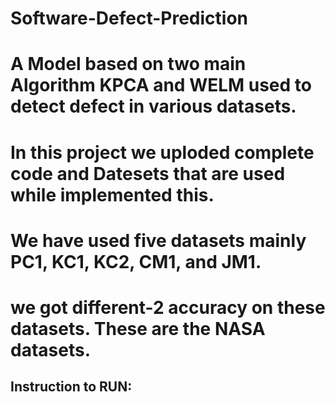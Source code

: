 # Software-Defect-Prediction
# A Model based on two main Algorithm KPCA and WELM used to detect defect in various datasets. 
# In this project we uploded complete code and Datesets that are used while implemented this.
# We have used five datasets mainly PC1, KC1, KC2, CM1, and JM1.
# we got different-2 accuracy on these datasets. These are the NASA datasets.
## Instruction to RUN:
